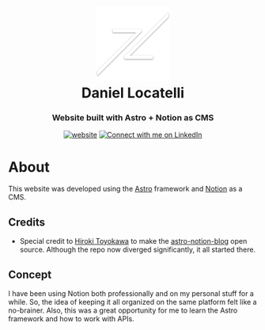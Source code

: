 <h1 align="center">
  <img src="https://github.com/daniel-locatelli/daniellocatelli/blob/main/public/android-chrome-512x512.png" width="150px"/><br/>
  Daniel Locatelli
</h1>
<h3 align="center">
    Website built with Astro + Notion as CMS
</h3>

<p align="center"><a href="https://daniellocatelli.com"><img src="https://img.shields.io/badge/https://-daniellocatelli.com-white" alt="website"></a> <a href="https://www.linkedin.com/in/daniel-locatelli/"><img src="https://img.shields.io/badge/Connect-Daniel%20Locatelli-blue?logo=linkedin" alt="Connect with me on LinkedIn"></a></p>
<p align="center"></p>

# About
This website was developed using the [Astro](https://astro.build/) framework and [Notion](https://www.notion.so/) as a CMS.

## Credits
- Special credit to [Hiroki Toyokawa](https://github.com/otoyo) to make the [astro-notion-blog](https://github.com/otoyo/astro-notion-blog) open source. Although the repo now diverged significantly, it all started there.

## Concept
I have been using Notion both professionally and on my personal stuff for a while. So, the idea of keeping it all organized on the same platform felt like a no-brainer. Also, this was a great opportunity for me to learn the Astro framework and how to work with APIs.
